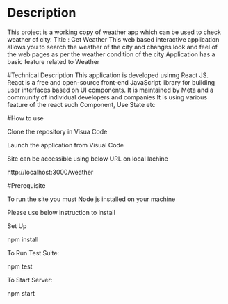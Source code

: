 # Description

This project is a working copy of weather app which can be used to check weather of city.
Title : Get Weather
This web based interactive application allows you to search the weather of the city and changes look and feel of the web pages as per the weather condition of the city
Application has a basic feature related to Weather

#Technical Description
This application is developed usinng React JS.
React is a free and open-source front-end JavaScript library for building user interfaces based on UI components. It is maintained by Meta and a community of individual developers and companies
It is using various feature of the react such Component, Use State etc

#How to use  

Clone the repository in Visua Code  

Launch the application from Visual Code  

Site can be accessible using below URL on local lachine  

http://localhost:3000/weather

#Prerequisite  

To run the site you must Node js installed on your machine

Please use below instruction to install  

Set Up

npm install

To Run Test Suite:

npm test

To Start Server:

npm start





